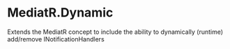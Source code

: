 # MediatR.Dynamic
Extends the MediatR concept to include the ability to dynamically (runtime) add/remove INotificationHandlers
